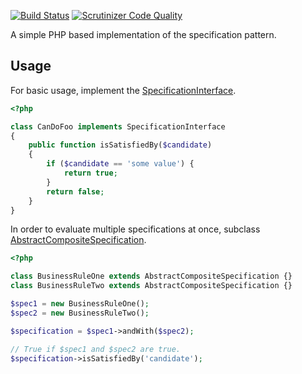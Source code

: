 [![Build Status](https://travis-ci.org/mundanity/specification.svg?branch=master)](https://travis-ci.org/mundanity/specification)
[![Scrutinizer Code Quality](https://scrutinizer-ci.com/g/mundanity/specification/badges/quality-score.png?b=master)](https://scrutinizer-ci.com/g/mundanity/specification/?branch=master)

A simple PHP based implementation of the specification pattern.

## Usage

For basic usage, implement the [SpecificationInterface](src/SpecificationInterface.php).

```php
<?php

class CanDoFoo implements SpecificationInterface
{
    public function isSatisfiedBy($candidate)
    {
        if ($candidate == 'some value') {
            return true;
        }
        return false;
    }
}
```

In order to evaluate multiple specifications at once, subclass [AbstractCompositeSpecification](src/AbstractCompositeSpecification.php).

```php
<?php

class BusinessRuleOne extends AbstractCompositeSpecification {}
class BusinessRuleTwo extends AbstractCompositeSpecification {}

$spec1 = new BusinessRuleOne();
$spec2 = new BusinessRuleTwo();

$specification = $spec1->andWith($spec2);

// True if $spec1 and $spec2 are true.
$specification->isSatisfiedBy('candidate');

```
